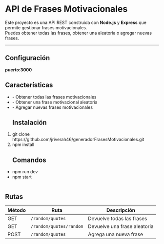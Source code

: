 <h1>API de Frases Motivacionales</h1>

Este proyecto es una API REST construida con **Node.js** y **Express** que permite gestionar frases motivacionales.  
Puedes obtener todas las frases, obtener una aleatoria o agregar nuevas frases.

---

<h2>Configuración</h2>
<b>puerto:3000</b>

<h2>Características</h2>
<ul>
<li>- Obtener todas las frases motivacionales</li>
<li>- Obtener una frase motivacional aleatoria</li>
<li>- Agregar nuevas frases motivacionales</li>
</ul>

<ol>
  <h2>Instalación</h2>
  <li>git clone https://github.com/jriverah46/generadorFrasesMotivacionales.git</li>
  <li>npm install</li>
</ol>

<ul>
  <h2>Comandos</h2>
  <li>npm run dev</li>
  <li>npm start</li>
</ul>

<div style="overflow-x:auto;">
  <h2>Rutas</h2>

<table>
  <thead>
    <tr>
      <th>Método</th>
      <th>Ruta</th>
      <th>Descripción</th>
    </tr>
  </thead>
  <tbody>
    <tr>
      <td>GET</td>
      <td><code>/random/quotes</code></td>
      <td>Devuelve todas las frases</td>
    </tr>
    <tr>
      <td>GET</td>
      <td><code>/random/quotes/random</code></td>
      <td>Devuelve una frase aleatoria</td>
    </tr>
    <tr>
      <td>POST</td>
      <td><code>/random/quotes</code></td>
      <td>Agrega una nueva frase</td>
    </tr>
  </tbody>
</table>

</div>
